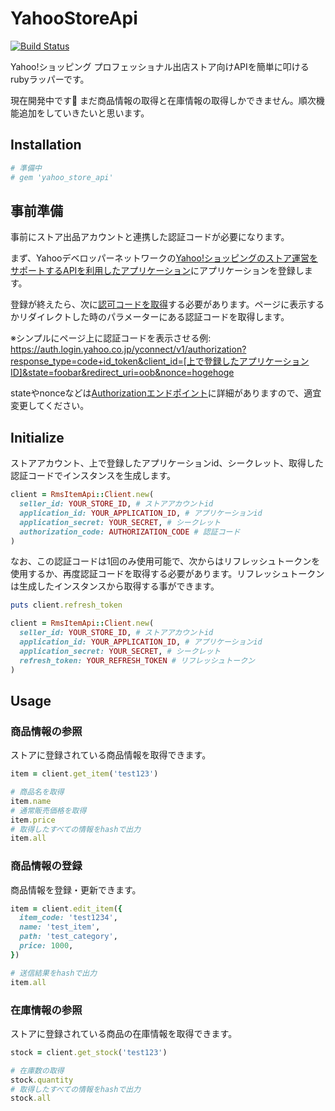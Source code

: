 # YahooStoreApi

[![Build Status](https://travis-ci.org/t4traw/yahoo_store_api.svg?branch=master)](https://travis-ci.org/t4traw/yahoo_store_api)

Yahoo!ショッピング プロフェッショナル出店ストア向けAPIを簡単に叩けるrubyラッパーです。

現在開発中です🐛 まだ商品情報の取得と在庫情報の取得しかできません。順次機能追加をしていきたいと思います。

## Installation

```ruby
# 準備中
# gem 'yahoo_store_api'
```

## 事前準備

事前にストア出品アカウントと連携した認証コードが必要になります。

まず、Yahooデベロッパーネットワークの[Yahoo!ショッピングのストア運営をサポートするAPIを利用したアプリケーション](https://e.developer.yahoo.co.jp/shopping/register)にアプリケーションを登録します。

登録が終えたら、次に[認可コードを取得](https://developer.yahoo.co.jp/yconnect/server_app/explicit/authorization.html)する必要があります。ページに表示するかリダイレクトした時のパラメーターにある認証コードを取得します。

※シンプルにページ上に認証コードを表示させる例: https://auth.login.yahoo.co.jp/yconnect/v1/authorization?response_type=code+id_token&client_id=[上で登録したアプリケーションID]&state=foobar&redirect_uri=oob&nonce=hogehoge

stateやnonceなどは[Authorizationエンドポイント](https://developer.yahoo.co.jp/yconnect/server_app/explicit/authorization.html)に詳細がありますので、適宜変更してください。

## Initialize

ストアアカウント、上で登録したアプリケーションid、シークレット、取得した認証コードでインスタンスを生成します。

```ruby
client = RmsItemApi::Client.new(
  seller_id: YOUR_STORE_ID, # ストアアカウントid
  application_id: YOUR_APPLICATION_ID, # アプリケーションid
  application_secret: YOUR_SECRET, # シークレット
  authorization_code: AUTHORIZATION_CODE # 認証コード
)
```

なお、この認証コードは1回のみ使用可能で、次からはリフレッシュトークンを使用するか、再度認証コードを取得する必要があります。リフレッシュトークンは生成したインスタンスから取得する事ができます。

```ruby
puts client.refresh_token
```

```ruby
client = RmsItemApi::Client.new(
  seller_id: YOUR_STORE_ID, # ストアアカウントid
  application_id: YOUR_APPLICATION_ID, # アプリケーションid
  application_secret: YOUR_SECRET, # シークレット
  refresh_token: YOUR_REFRESH_TOKEN # リフレッシュトークン
)
```

## Usage

### 商品情報の参照

ストアに登録されている商品情報を取得できます。

```ruby
item = client.get_item('test123')

# 商品名を取得
item.name
# 通常販売価格を取得
item.price
# 取得したすべての情報をhashで出力
item.all
```

### 商品情報の登録

商品情報を登録・更新できます。

```ruby
item = client.edit_item({
  item_code: 'test1234',
  name: 'test_item',
  path: 'test_category',
  price: 1000,
})

# 送信結果をhashで出力
item.all
```

### 在庫情報の参照

ストアに登録されている商品の在庫情報を取得できます。

```ruby
stock = client.get_stock('test123')

# 在庫数の取得
stock.quantity
# 取得したすべての情報をhashで出力
stock.all
```
